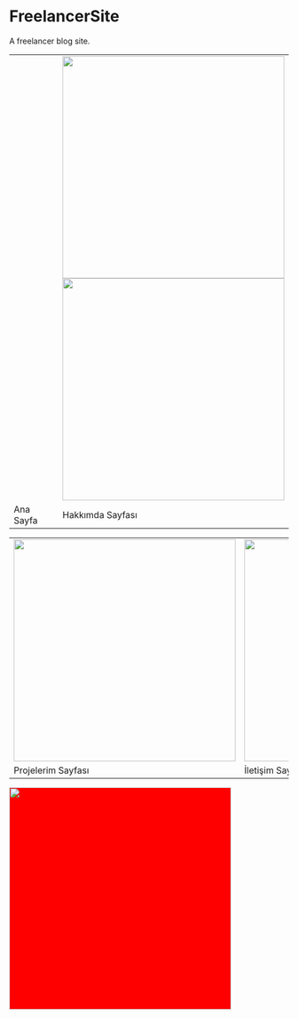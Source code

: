 # FreelancerSite
A freelancer blog  site.


<table style="border:none;">
  <tr>
    <td></td>
    <td>
      <img src="https://i.hizliresim.com/3ix35qb.jpg" width="400"  />
      <img src="https://i.hizliresim.com/tnk8g4f.jpg" width="400" />
    </td>
    
  </tr>
  <tr>
    <td style="width:200px;">Ana Sayfa</td>
    <td>Hakkımda Sayfası</td>
  </tr>
</table>

<table>
  <tr>
    <td><img src="https://i.hizliresim.com/2jmpz6b.jpg" width="400" /></td>
    <td><img src="https://i.hizliresim.com/sbr4isz.jpg" width="400" /></td>
  </tr>
  <tr>
    <td>Projelerim Sayfası</td>
    <td>İletişim Sayfası</td>
  </tr>
</table>
<div style="width:400px; background-color:red;">
<img src="https://i.hizliresim.com/61m2iw0.jpg" width="400" />
</div>
